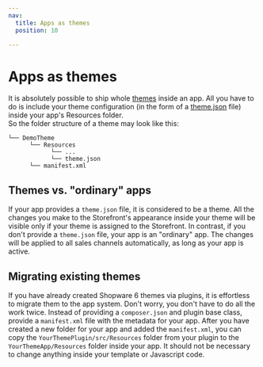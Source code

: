 ```yaml
---
nav:
  title: Apps as themes
  position: 10

---
```


# Apps as themes

It is absolutely possible to ship whole [themes](../../themes/) inside an app. All you have to do is include your theme configuration \(in the form of a [theme.json](../../../plugins/themes/theme-configuration) file\) inside your app's Resources folder.  
So the folder structure of a theme may look like this:

```text
└── DemoTheme
      └── Resources
            └── ...
            └── theme.json
      └── manifest.xml
```

## Themes vs. "ordinary" apps

If your app provides a `theme.json` file, it is considered to be a theme. All the changes you make to the Storefront's appearance inside your theme will be visible only if your theme is assigned to the Storefront. In contrast, if you don't provide a `theme.json` file, your app is an "ordinary" app. The changes will be applied to all sales channels automatically, as long as your app is active.

## Migrating existing themes

If you have already created Shopware 6 themes via plugins, it is effortless to migrate them to the app system. Don't worry, you don't have to do all the work twice. Instead of providing a `composer.json` and plugin base class, provide a `manifest.xml` file with the metadata for your app. After you have created a new folder for your app and added the `manifest.xml`, you can copy the `YourThemePlugin/src/Resources` folder from your plugin to the `YourThemeApp/Resources` folder inside your app. It should not be necessary to change anything inside your template or Javascript code.
